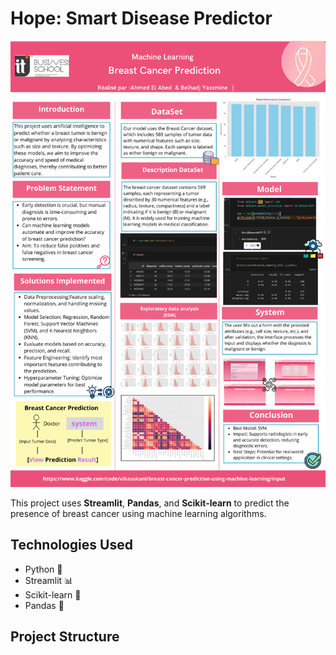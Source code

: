 # Hope: Smart Disease Predictor

![Breast Cancer Prediction](httpswww.kaggle.comcodevikasukanibreast-cancer-prediction-using-machine-learninginput.png)

This project uses **Streamlit**, **Pandas**, and **Scikit-learn** to predict the presence of breast cancer using machine learning algorithms.

## Technologies Used

- Python 🐍
- Streamlit 📊
- Scikit-learn 🤖
- Pandas 🧮

## Project Structure

